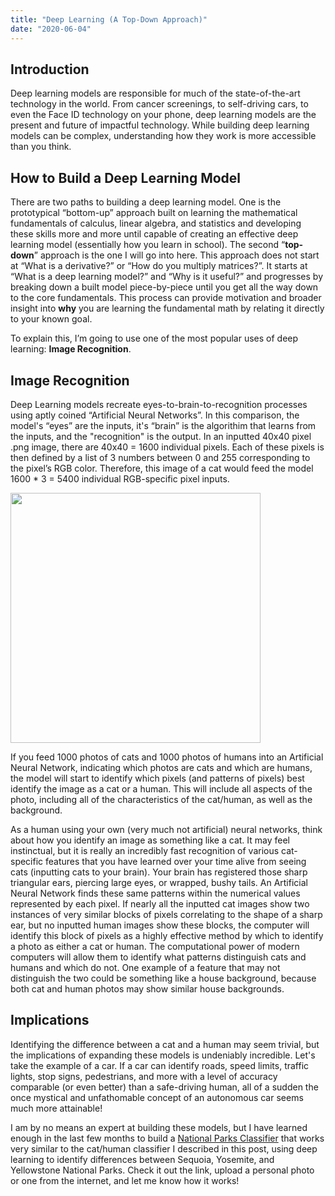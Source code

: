 ```yaml
---
title: "Deep Learning (A Top-Down Approach)"
date: "2020-06-04"
---
```

<h2>Introduction</h2>

Deep learning models are responsible for much of the state-of-the-art technology in the world. From cancer screenings, to self-driving cars, to even the Face ID technology on your phone, deep learning models are the present and future of impactful technology. While building deep learning models can be complex, understanding how they work is more accessible than you think. 

## How to Build a Deep Learning Model

There are two paths to building a deep learning model. One is the prototypical “bottom-up” approach built on learning the mathematical fundamentals of calculus, linear algebra, and statistics and developing these skills more and more until capable of creating an effective deep learning model (essentially how you learn in school). The second “**top-down**” approach is the one I will go into here. This approach does not start at “What is a derivative?” or “How do you multiply matrices?”. It starts at “What is a deep learning model?” and “Why is it useful?” and progresses by breaking down a built model piece-by-piece until you get all the way down to the core fundamentals. This process can provide motivation and broader insight into **why** you are learning the fundamental math by relating it directly to your known goal.

To explain this, I’m going to use one of the most popular uses of deep learning: **Image Recognition**. 

## Image Recognition

Deep Learning models recreate eyes-to-brain-to-recognition processes using aptly coined “Artificial Neural Networks”. In this comparison, the model's “eyes” are the inputs, it's “brain” is the algorithim that learns from the inputs, and the "recognition" is the output. In an inputted 40x40 pixel .png image, there are 40x40 = 1600 individual pixels. Each of these pixels is then defined by a list of 3 numbers between 0 and 255 corresponding to the pixel’s RGB color. Therefore, this image of a cat would feed the model 1600 * 3 = 5400 individual RGB-specific pixel inputs.

<img src="/Plots/pixelcat.png" width="400" height="400" />

If you feed 1000 photos of cats and 1000 photos of humans into an Artificial Neural Network, indicating which photos are cats and which are humans, the model will start to identify which pixels (and patterns of pixels) best identify the image as a cat or a human. This will include all aspects of the photo, including all of the characteristics of the cat/human, as well as the background.

As a human using your own (very much not artificial) neural networks, think about how you identify an image as something like a cat. It may feel instinctual, but it is really an incredibly fast recognition of various cat-specific features that you have learned over your time alive from seeing cats (inputting cats to your brain). Your brain has registered those sharp triangular ears, piercing large eyes, or wrapped, bushy tails. An Artificial Neural Network finds these same patterns within the numerical values represented by each pixel. If nearly all the inputted cat images show two instances of very similar blocks of pixels correlating to the shape of a sharp ear, but no inputted human images show these blocks, the computer will identify this block of pixels as a highly effective method by which to identify a photo as either a cat or human. The computational power of modern computers will allow them to identify what patterns distinguish cats and humans and which do not. One example of a feature that may not distinguish the two could be something like a house background, because both cat and human photos may show similar house backgrounds.

## Implications

Identifying the difference between a cat and a human may seem trivial, but the implications of expanding these models is undeniably incredible. Let's take the example of a car. If a car can identify roads, speed limits, traffic lights, stop signs, pedestrians, and more with a level of accuracy comparable (or even better) than a safe-driving human, all of a sudden the once mystical and unfathomable concept of an autonomous car seems much more attainable!

I am by no means an expert at building these models, but I have learned enough in the last few months to build a [National Parks Classifier](https://parks.veeraldoesdata.com) that works very similar to the cat/human classifier I described in this post, using deep learning to identify differences between Sequoia, Yosemite, and Yellowstone National Parks. Check it out the link, upload a personal photo or one from the internet, and let me know how it works!











